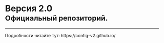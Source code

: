 <h1>Версия 2.0</br><small>Официальный репозиторий.</small></h1>
<hr>
Подробности читайте тут: https://config-v2.github.io/